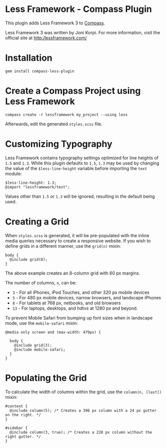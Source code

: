 Less Framework - Compass Plugin
===============================

This plugin adds Less Framework 3 to [Compass](http://compass-style.org/).

Less Framework 3 was written by Joni Korpi. For more information, visit the official site at
[http:/lessframework.com/](http://lessframework.com/)


Installation
============

    gem install compass-less-plugin


Create a Compass Project using Less Framework
=============================================

    compass create -r lessframework my_project --using less

Afterwards, edit the generated `styles.scss` file.


Customizing Typography
======================

Less Framework contains typography settings optimized for line heights of `1.5`
and `1.3`. While this plugin defaults to `1.5`, `1.3` may be used by changing the value
of the `$less-line-height` variable before importing the `text` module:

    $less-line-height: 1.3;
    @import "lessframework/text";

Values other than `1.5` or `1.3` will be ignored, resulting in the default being used.


Creating a Grid
===============

When `styles.scss` is generated, it will be pre-populated with the inline media queries
necessary to create a responsive website. If you wish to define grids in a different
manner, use the `grid(n)` mixin:

    body {
      @include grid(8);
    }

The above example creates an 8-column grid with 60 px margins.

The number of columns, `n`, can be:

* `3` - For all iPhones, iPod Touches, and other 320 px mobile devices
* `5` - For 480 px mobile devices, narrow browsers, and landscape iPhones
* `8` - For tablets at 768 px, netbooks, and old browsers
* `13` - For laptops, desktops, and hdtvs at 1280 px and beyond.

To prevent Mobile Safari from bumping up font sizes when in landscape mode, use the 
`mobile-safari` mixin:

    @media only screen and (max-width: 479px) {
    
      body {
        @include grid(3);
        @include mobile-safari;
      }
    }


Populating the Grid
====================

To calculate the width of columns within the grid, use the `column(n, [last])` mixin:

    #content {
      @include column(5); /* Creates a 396 px column with a 24 px gutter on the right. */
    }

    #sidebar {
      @include column(3, true); /* Creates a 228 px column without the right gutter. */
    }

